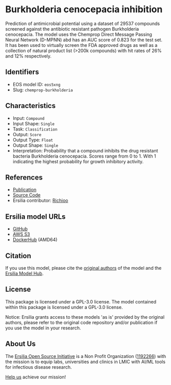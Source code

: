 # Burkholderia cenocepacia inhibition

Prediction of antimicrobial potential using a dataset of 29537 compounds screened against the antibiotic resistant pathogen Burkholderia cenocepacia. The model uses the Chemprop Direct Message Passing Neural Network (D-MPNN) abd has an AUC score of 0.823 for the test set. It has been used to virtually screen the FDA approved drugs as well as a collection of natural product list (>200k compounds) with hit rates of 26% and 12% respectively.

## Identifiers

* EOS model ID: `eos5xng`
* Slug: `chemprop-burkholderia`

## Characteristics

* Input: `Compound`
* Input Shape: `Single`
* Task: `Classification`
* Output: `Score`
* Output Type: `Float`
* Output Shape: `Single`
* Interpretation: Probability that a compound inhibits the drug resistant bacteria Burkholderia cenocepacia. Scores range from 0 to 1. With 1 indicating the highest probability for growth inhibitory activity.

## References

* [Publication](https://www.ncbi.nlm.nih.gov/pmc/articles/PMC9624395/)
* [Source Code](https://github.com/cardonalab/Prediction-of-ATB-Activity)
* Ersilia contributor: [Richioo](https://github.com/Richioo)

## Ersilia model URLs
* [GitHub](https://github.com/ersilia-os/eos5xng)
* [AWS S3](https://ersilia-models-zipped.s3.eu-central-1.amazonaws.com/eos5xng.zip)
* [DockerHub](https://hub.docker.com/r/ersiliaos/eos5xng) (AMD64)

## Citation

If you use this model, please cite the [original authors](https://www.ncbi.nlm.nih.gov/pmc/articles/PMC9624395/) of the model and the [Ersilia Model Hub](https://github.com/ersilia-os/ersilia/blob/master/CITATION.cff).

## License

This package is licensed under a GPL-3.0 license. The model contained within this package is licensed under a GPL-3.0 license.

Notice: Ersilia grants access to these models 'as is' provided by the original authors, please refer to the original code repository and/or publication if you use the model in your research.

## About Us

The [Ersilia Open Source Initiative](https://ersilia.io) is a Non Profit Organization ([1192266](https://register-of-charities.charitycommission.gov.uk/charity-search/-/charity-details/5170657/full-print)) with the mission is to equip labs, universities and clinics in LMIC with AI/ML tools for infectious disease research.

[Help us](https://www.ersilia.io/donate) achieve our mission!